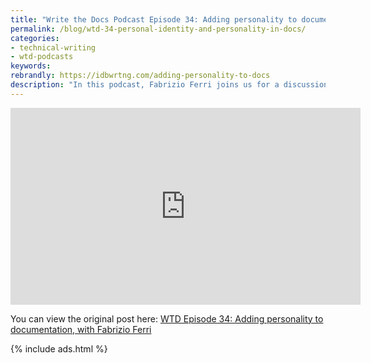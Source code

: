 ```yaml
---
title: "Write the Docs Podcast Episode 34: Adding personality to documentation, with Fabrizio Ferri"
permalink: /blog/wtd-34-personal-identity-and-personality-in-docs/
categories:
- technical-writing
- wtd-podcasts
keywords:
rebrandly: https://idbwrtng.com/adding-personality-to-docs
description: "In this podcast, Fabrizio Ferri joins us for a discussion about adding both personal identity and personality to documentation. Why are the docs we write so often anonymous, and does that anonymity work against career progression? Are tech writers, typically introverts, averse to publicity, or does our industry not allow for it? And if you want to be a \"personality\" in the tech communications world, what do you do? How do you add personality constructively to your work without disrupting corporate brand and consistency?"
---
```


<iframe width="560" height="315" src="https://www.youtube.com/embed/Iwm5kK3vimM" title="YouTube video player" frameborder="0" allow="accelerometer; autoplay; clipboard-write; encrypted-media; gyroscope; picture-in-picture" allowfullscreen></iframe>

You can view the original post here: [WTD Episode 34: Adding personality to documentation, with Fabrizio Ferri](https://podcast.writethedocs.org/2021/06/26/episode-34-adding-personal-identity-and-personality/)

{% include ads.html %}
